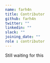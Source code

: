 ```yaml
---
name: farh4n
title: Contributor
github: farh4n
twitter: ""
linkedin: ""
slack: ""
joining_date: ""
role : contributor
---
```


Still waiting for this
